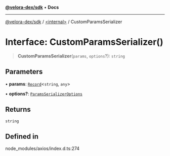 [**@velora-dex/sdk**](../../README.md) • **Docs**

***

[@velora-dex/sdk](../../globals.md) / [\<internal\>](../README.md) / CustomParamsSerializer

# Interface: CustomParamsSerializer()

> **CustomParamsSerializer**(`params`, `options`?): `string`

## Parameters

• **params**: [`Record`](../type-aliases/Record.md)\<`string`, `any`\>

• **options?**: [`ParamsSerializerOptions`](ParamsSerializerOptions.md)

## Returns

`string`

## Defined in

node\_modules/axios/index.d.ts:274
